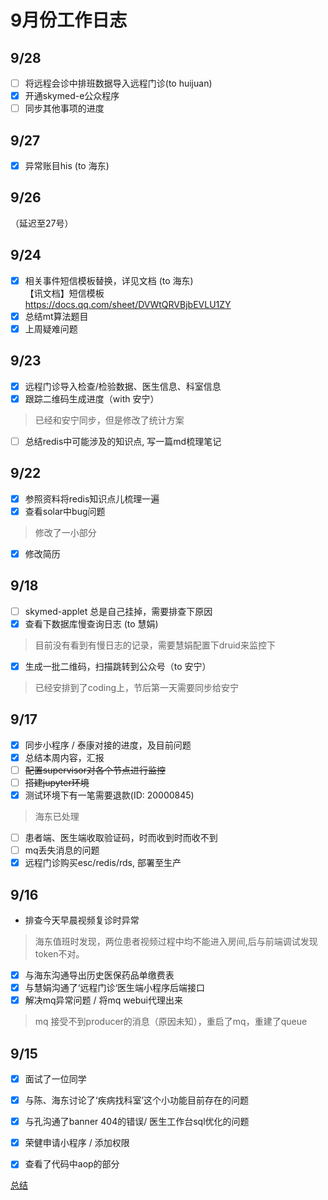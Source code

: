 
# 9月份工作日志

## 9/28

* [ ] 将远程会诊中排班数据导入远程门诊(to huijuan)
* [x] 开通skymed-e公众程序
* [ ] 同步其他事项的进度

## 9/27

* [x] 异常账目his (to 海东)<br/>

## 9/26

（延迟至27号）


## 9/24

* [x] 相关事件短信模板替换，详见文档 (to 海东)<br/>
【讯文档】短信模板 <br/>
 https://docs.qq.com/sheet/DVWtQRVBjbEVLU1ZY <br/>
* [x] 总结mt算法题目
* [x] 上周疑难问题

## 9/23

* [x] 远程门诊导入检查/检验数据、医生信息、科室信息
* [x] 跟踪二维码生成进度（with 安宁）
> 已经和安宁同步，但是修改了统计方案
* [ ] 总结redis中可能涉及的知识点, 写一篇md梳理笔记

## 9/22

* [x] 参照资料将redis知识点儿梳理一遍
* [x] 查看solar中bug问题
>  修改了一小部分
* [x] 修改简历

## 9/18

* [ ] skymed-applet 总是自己挂掉，需要排查下原因
* [x] 查看下数据库慢查询日志 (to 慧娟)
> 目前没有看到有慢日志的记录，需要慧娟配置下druid来监控下
* [x] 生成一批二维码，扫描跳转到公众号（to 安宁）
> 已经安排到了coding上，节后第一天需要同步给安宁

## 9/17

* [x] 同步小程序 / 泰康对接的进度，及目前问题
* [x] 总结本周内容，汇报
* [ ] ~~配置supervisor对各个节点进行监控~~
* [ ] ~~搭建jupyter环境~~
* [x] 测试环境下有一笔需要退款(ID: 20000845)
>海东已处理
* [ ] 患者端、医生端收取验证码，时而收到时而收不到
* [ ] mq丢失消息的问题
* [x] 远程门诊购买esc/redis/rds, 部署至生产

## 9/16

* 排查今天早晨视频复诊时异常
> 海东值班时发现，两位患者视频过程中均不能进入房间,后与前端调试发现token不对。
* [x] 与海东沟通导出历史医保药品单缴费表
* [x] 与慧娟沟通了‘远程门诊‘医生端小程序后端接口
* [x] 解决mq异常问题 / 将mq webui代理出来
> mq 接受不到producer的消息（原因未知），重启了mq，重建了queue



## 9/15

* [x] 面试了一位同学
* [x] 与陈、海东讨论了‘疾病找科室’这个小功能目前存在的问题
* [x] 与孔沟通了banner 404的错误/ 医生工作台sql优化的问题
* [x] 荣健申请小程序 / 添加权限
* [x] 查看了代码中aop的部分


[总结](co.html)
